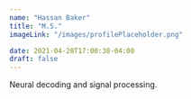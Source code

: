 ```yaml
---
name: "Hassan Baker"
title: "M.S."
imageLink: "/images/profilePlaceholder.png"

date: 2021-04-28T17:00:38-04:00
draft: false
---
```


Neural decoding and signal processing.
